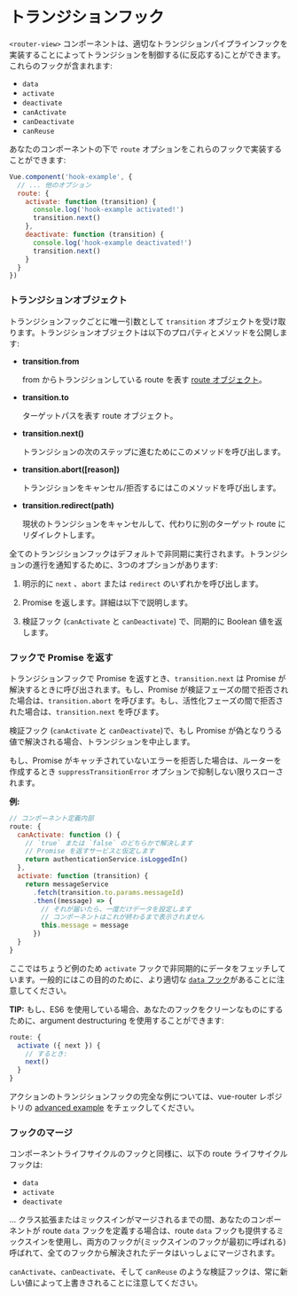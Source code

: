 # トランジションフック

`<router-view>` コンポーネントは、適切なトランジションパイプラインフックを実装することによってトランジションを制御する(に反応する)ことができます。これらのフックが含まれます:

- `data`
- `activate`
- `deactivate`
- `canActivate`
- `canDeactivate`
- `canReuse`

あなたのコンポーネントの下で `route` オプションをこれらのフックで実装することができます:

``` js
Vue.component('hook-example', {
  // ... 他のオプション
  route: {
    activate: function (transition) {
      console.log('hook-example activated!')
      transition.next()
    },
    deactivate: function (transition) {
      console.log('hook-example deactivated!')
      transition.next()
    }
  }
})
```

### トランジションオブジェクト

トランジションフックごとに唯一引数として `transition` オブジェクトを受け取ります。トランジションオブジェクトは以下のプロパティとメソッドを公開します:

- **transition.from**

  from からトランジションしている route を表す [route オブジェクト](../route.md)。

- **transition.to**

  ターゲットパスを表す route オブジェクト。

- **transition.next()**

  トランジションの次のステップに進むためにこのメソッドを呼び出します。

- **transition.abort([reason])**

  トランジションをキャンセル/拒否するにはこのメソッドを呼び出します。

- **transition.redirect(path)**

  現状のトランジションをキャンセルして、代わりに別のターゲット route にリダイレクトします。

全てのトランジションフックはデフォルトで非同期に実行されます。トランジションの進行を通知するために、3つのオプションがあります:

1. 明示的に `next` 、`abort` または `redirect` のいずれかを呼び出します。

2. Promise を返します。詳細は以下で説明します。

3. 検証フック (`canActivate` と `canDeactivate`) で、同期的に Boolean 値を返します。

### フックで Promise を返す

トランジションフックで Promise を返すとき、`transition.next` は Promise が解決するときに呼び出されます。もし、Promise が検証フェーズの間で拒否された場合は、`transition.abort` を呼びます。もし、活性化フェーズの間で拒否された場合は、`transition.next` を呼びます。

検証フック (`canActivate` と `canDeactivate`)で、もし Promise が偽となりうる値で解決される場合、トランジションを中止します。

もし、Promise がキャッチされていないエラーを拒否した場合は、ルーターを作成するとき `suppressTransitionError` オプションで抑制しない限りスローされます。

**例:**

``` js
// コンポーネント定義内部
route: {
  canActivate: function () {
    // `true` または `false` のどちらかで解決します
    // Promise を返すサービスと仮定します
    return authenticationService.isLoggedIn()
  },
  activate: function (transition) {
    return messageService
      .fetch(transition.to.params.messageId)
      .then((message) => {
        // それが届いたら、一度だけデータを設定します
        // コンポーネントはこれが終わるまで表示されません
        this.message = message
      })
  }
}
```

ここではちょうど例のため `activate` フックで非同期的にデータをフェッチしています。一般的にはこの目的のために、より適切な [`data` フック](data.md)があることに注意してください。

**TIP:** もし、ES6 を使用している場合、あなたのフックをクリーンなものにするために、argument destructuring を使用することができます:

``` js
route: {
  activate ({ next }) {
    // するとき:
    next()
  }
}
```

アクションのトランジションフックの完全な例については、vue-router レポジトリの [advanced example](https://github.com/vuejs/vue-router/tree/dev/example/advanced) をチェックしてください。

### フックのマージ

コンポーネントライフサイクルのフックと同様に、以下の route ライフサイクルフックは:

- `data`
- `activate`
- `deactivate`

... クラス拡張またはミックスインがマージされるまでの間、あなたのコンポーネントが route `data` フックを定義する場合は、route `data` フックも提供するミックスインを使用し、両方のフックが(ミックスインのフックが最初に呼ばれる)呼ばれて、全てのフックから解決されたデータはいっしょにマージされます。

`canActivate`、`canDeactivate`、そして `canReuse` のような検証フックは、常に新しい値によって上書きされることに注意してください。
